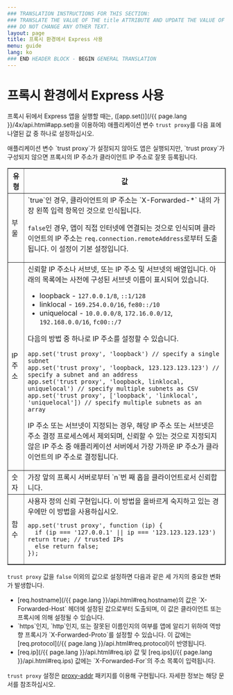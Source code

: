 ```yaml
---
### TRANSLATION INSTRUCTIONS FOR THIS SECTION:
### TRANSLATE THE VALUE OF THE title ATTRIBUTE AND UPDATE THE VALUE OF THE lang ATTRIBUTE.
### DO NOT CHANGE ANY OTHER TEXT.
layout: page
title: 프록시 환경에서 Express 사용
menu: guide
lang: ko
### END HEADER BLOCK - BEGIN GENERAL TRANSLATION
---
```


# 프록시 환경에서 Express 사용

프록시 뒤에서 Express 앱을 실행할 때는, ([app.set()](/{{ page.lang }}/4x/api.html#app.set)을 이용하여) 애플리케이션 변수 `trust proxy`를 다음 표에 나열된 값 중 하나로 설정하십시오.

<div class="doc-box doc-info" markdown="1">
애플리케이션 변수 `trust proxy`가 설정되지 않아도 앱은 실행되지만, `trust proxy`가 구성되지 않으면 프록시의 IP 주소가 클라이언트 IP 주소로 잘못 등록됩니다.
</div>

<table class="doctable" border="1" markdown="1">
  <thead><tr><th>유형</th><th>값</th></tr></thead>
  <tbody>
    <tr>
      <td>부울</td>
<td markdown="1">
`true`인 경우, 클라이언트의 IP 주소는 `X-Forwarded-*` 내의 가장 왼쪽 입력 항목인 것으로 인식됩니다.

`false`인 경우, 앱이 직접 인터넷에 연결되는 것으로 인식되며 클라이언트의 IP 주소는 `req.connection.remoteAddress`로부터 도출됩니다. 이 설정이 기본 설정입니다.
</td>
    </tr>
    <tr>
      <td>IP 주소</td>
<td markdown="1">
신뢰할 IP 주소나 서브넷, 또는 IP 주소 및 서브넷의 배열입니다. 아래의 목록에는 사전에 구성된 서브넷 이름이 표시되어 있습니다.

* loopback - `127.0.0.1/8`, `::1/128`
* linklocal - `169.254.0.0/16`, `fe80::/10`
* uniquelocal - `10.0.0.0/8`, `172.16.0.0/12`, `192.168.0.0/16`, `fc00::/7`

다음의 방법 중 하나로 IP 주소를 설정할 수 있습니다.

<pre>
<code class="language-js" translate="no">app.set('trust proxy', 'loopback') // specify a single subnet
app.set('trust proxy', 'loopback, 123.123.123.123') // specify a subnet and an address
app.set('trust proxy', 'loopback, linklocal, uniquelocal') // specify multiple subnets as CSV
app.set('trust proxy', ['loopback', 'linklocal', 'uniquelocal']) // specify multiple subnets as an array</code>
</pre>

IP 주소 또는 서브넷이 지정되는 경우, 해당 IP 주소 또는 서브넷은 주소 결정 프로세스에서 제외되며, 신뢰할 수 있는 것으로 지정되지 않은 IP 주소 중 애플리케이션 서버에서 가장 가까운 IP 주소가 클라이언트의 IP 주소로 결정됩니다.
</td>
    </tr>
    <tr>
      <td>숫자</td>
<td markdown="1">
가장 앞의 프록시 서버로부터 `n`번 째 홉을 클라이언트로서 신뢰합니다.
</td>
    </tr>
    <tr>
      <td>함수</td>
<td markdown="1">
사용자 정의 신뢰 구현입니다. 이 방법을 올바르게 숙지하고 있는 경우에만 이 방법을 사용하십시오.
<pre>
<code class="language-js" translate="no">app.set('trust proxy', function (ip) {
  if (ip === '127.0.0.1' || ip === '123.123.123.123') return true; // trusted IPs
  else return false;
});</code>
</pre>
</td>
    </tr>
  </tbody>
</table>

`trust proxy` 값을 `false` 이외의 값으로 설정하면 다음과 같은 세 가지의 중요한 변화가 발생합니다.

<ul>
  <li markdown="1">[req.hostname](/{{ page.lang }}/api.html#req.hostname)의 값은 `X-Forwarded-Host` 헤더에 설정된 값으로부터 도출되며, 이 값은 클라이언트 또는 프록시에 의해 설정될 수 있습니다.
  </li>
  <li markdown="1">`https`인지, `http`인지, 또는 잘못된 이름인지의 여부를 앱에 알리기 위하여 역방향 프록시가 `X-Forwarded-Proto`를 설정할 수 있습니다. 이 값에는 [req.protocol](/{{ page.lang }}/api.html#req.protocol)이 반영됩니다.
  </li>
  <li markdown="1">[req.ip](/{{ page.lang }}/api.html#req.ip) 값 및 [req.ips](/{{ page.lang }}/api.html#req.ips) 값에는 `X-Forwarded-For`의 주소 목록이 입력됩니다.
  </li>
</ul>

`trust proxy` 설정은 [proxy-addr](https://www.npmjs.com/package/proxy-addr) 패키지를 이용해 구현됩니다. 자세한 정보는 해당 문서를 참조하십시오.
